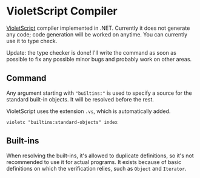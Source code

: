 # VioletScript Compiler

[VioletScript](https://violetscript.github.io) compiler implemented in .NET. Currently it does not generate any code; code generation will be worked on anytime. You can currently use it to type check.

Update: the type checker is done! I'll write the command as soon as possible to fix any possible minor bugs and probably work on other areas.

## Command

Any argument starting with `"builtins:"` is used to specify a source for the standard built-in objects. It will be resolved before the rest.

VioletScript uses the extension `.vs`, which is automatically added.

```
violetc "builtins:standard-objects" index
```

## Built-ins

When resolving the built-ins, it's allowed to duplicate definitions, so it's not recommended to use it for actual programs. It exists because of basic definitions on which the verification relies, such as `Object` and `Iterator`.